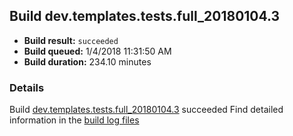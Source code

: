 ## Build dev.templates.tests.full_20180104.3
- **Build result:** `succeeded`
- **Build queued:** 1/4/2018 11:31:50 AM
- **Build duration:** 234.10 minutes
### Details
Build [dev.templates.tests.full_20180104.3](https://winappstudio.visualstudio.com/web/build.aspx?pcguid=a4ef43be-68ce-4195-a619-079b4d9834c2&builduri=vstfs%3a%2f%2f%2fBuild%2fBuild%2f24595) succeeded
Find detailed information in the [build log files](https://uwpctdiags.blob.core.windows.net/buildlogs/dev.templates.tests.full_20180104.3_logs.zip)
